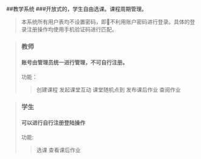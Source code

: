 ##教学系统
###开放式的，学生自由选课。课程周期管理。

>本系统所有用户表均不设置密码，即不利用账户密码进行登录。具体的登录注册操作均使用手机验证码进行匹配。

>### 教师
>#### 账号由管理员统一进行管理，不可自行注册。
> 功能：
>>创建课程
>>发起课堂互动
>>课堂随机点到
>>发布课后作业
>>查阅作业

>### 学生
>#### 可以进行自行注册登陆操作
>功能:
>>选课
>>查看课后作业
>


